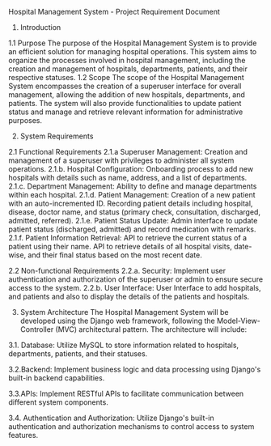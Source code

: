 	
Hospital Management System - Project Requirement Document

1. Introduction
   
1.1 Purpose
The purpose of the Hospital Management System is to provide an efficient solution for managing hospital operations. This system aims to organize the processes involved in hospital management, including the creation and management of hospitals, departments, patients, and their respective statuses.
1.2 Scope
The scope of the Hospital Management System encompasses the creation of a superuser interface for overall management, allowing the addition of new hospitals, departments, and patients. The system will also provide functionalities to update patient status and manage and retrieve relevant information for administrative purposes.

2. System Requirements

2.1 Functional Requirements
2.1.a Superuser Management:
Creation and management of a superuser with privileges to administer all system    operations. 
2.1.b. Hospital Configuration:
Onboarding process to add new hospitals with details such as name, address, and a list of departments.
2.1.c. Department Management:
Ability to define and manage departments within each hospital.
2.1.d. Patient Management:
Creation of a new patient with an auto-incremented ID.
Recording patient details including hospital, disease, doctor name, and status (primary check, consultation, discharged, admitted, referred).
2.1.e. Patient Status Update:
Admin interface to update patient status (discharged, admitted) and record medication with remarks.
2.1.f. Patient Information Retrieval:
API to retrieve the current status of a patient using their name.
API to retrieve details of all hospital visits, date-wise, and their final status based on the most recent date.

2.2 Non-functional Requirements
2.2.a. Security:
Implement user authentication and authorization of the superuser or admin  to ensure secure access to the system.
2.2.b. User Interface:
User Interface to add hospitals, and patients and also to display the details of the patients and hospitals.


3. System Architecture
The Hospital Management System will be developed using the Django web framework, following the Model-View-Controller (MVC) architectural pattern. The architecture will include:

3.1. Database:
Utilize MySQL to store information related to hospitals, departments, patients, and their statuses.

3.2.Backend:
Implement business logic and data processing using Django's built-in backend capabilities.

3.3.APIs:
Implement RESTful APIs to facilitate communication between different system components.

3.4. Authentication and Authorization:
Utilize Django's built-in authentication and authorization mechanisms to control access to system features.
